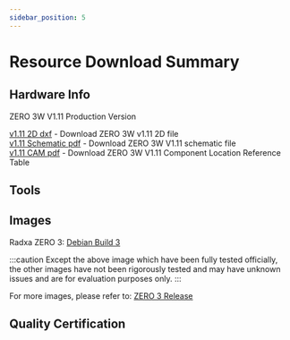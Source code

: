 ```yaml
---
sidebar_position: 5
---
```


# Resource Download Summary

## Hardware Info

ZERO 3W V1.11 Production Version

[v1.11 2D dxf](https://dl.radxa.com/zero3/docs/hw/3w/radxa_zero_3w_2d_dxf.zip) - Download ZERO 3W v1.11 2D file  
[v1.11 Schematic pdf](https://dl.radxa.com/zero3/docs/hw/3w/radxa_zero_3w_v1110_schematic.pdf) - Download ZERO 3W V1.11 schematic file  
[v1.11 CAM pdf](https://dl.radxa.com/zero3/docs/hw/3w/radxa_zero_3w_v1110_smb.zip) - Download ZERO 3W V1.11 Component Location Reference Table

## Tools

## Images

Radxa ZERO 3: [Debian Build 3](https://github.com/radxa-build/radxa-zero3/releases/download/b3/radxa-zero3_debian_bullseye_xfce_b3.img.xz)

:::caution
Except the above image which have been fully tested officially, the other images have not been rigorously tested and may have unknown issues and are for evaluation purposes only.
:::

For more images, please refer to: [ZERO 3 Release](https://github.com/radxa-build/radxa-zero3/releases/latest)

## Quality Certification

